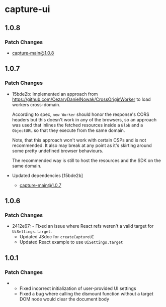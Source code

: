 # capture-ui

## 1.0.8

### Patch Changes

- capture-main@1.0.8

## 1.0.7

### Patch Changes

- 15bde2b: Implemented an approach from https://github.com/CezaryDanielNowak/CrossOriginWorker to load workers cross-domain.

  According to spec, `new Worker` should honor the response's CORS headers
  but this doesn't work in any of the browsers, so an approach was used
  that inlines the fetched resources inside a `Blob` and a `ObjectURL` so
  that they execute from the same domain.

  Note, that this approach won't work with certain CSPs and is not
  recommended. It also may break at any point as it's skirting around some
  pretty undefined browser behaviours.

  The recommended way is still to host the resources and the SDK on the
  same domain.

- Updated dependencies [15bde2b]
  - capture-main@1.0.7

## 1.0.6

### Patch Changes

- 2412e97: - Fixed an issue where React refs weren't a valid target for `UiSettings.target`.
  - Updated JSdoc for `createCaptureUI`
  - Updated React example to use `UiSettings.target`

## 1.0.1

### Patch Changes

- - Fixed incorrect initialization of user-provided UI settings
  - Fixed a bug where calling the dismount function without a target DOM node would clear the document body
